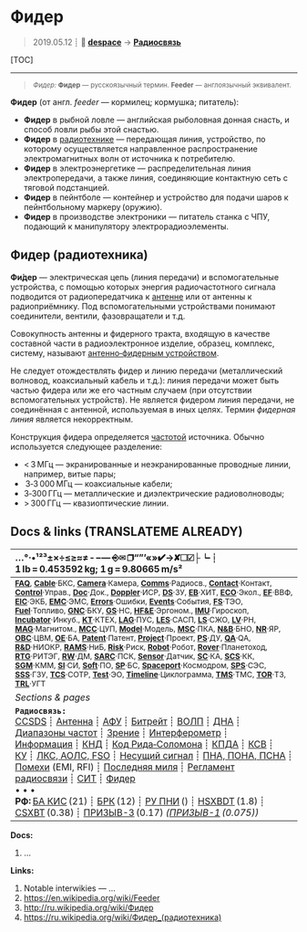 # Фидер
> 2019.05.12 ┊ **🚀 [despace](index.md)** → **[Радиосвязь](comms.md)**

[TOC]

---

> <small>*Фидер:* **Фидер** — русскоязычный термин. **Feeder** — англоязычный эквивалент.</small>

**Фидер** (от англ. *feeder* — кормилец; кормушка; питатель):

   - **Фидер** в рыбной ловле — английская рыболовная донная снасть, и способ ловли рыбы этой снастью.
   - **Фидер** в [радиотехнике](comms.md) — передающая линия, устройство, по которому осуществляется направленное распространение электромагнитных волн от источника к потребителю.
   - **Фидер** в электроэнергетике — распределительная линия электропередачи, а также линия, соединяющие контактную сеть с тяговой подстанцией.
   - **Фидер** в пейнтболе — контейнер и устройство для подачи шаров к пейнтбольному маркеру (оружию).
   - **Фидер** в производстве электроники — питатель станка с ЧПУ, подающий к манипулятору электрорадиоэлементы.


## Фидер (радиотехника)
**Фи́дер** — электрическая цепь (линия передачи) и вспомогательные устройства, с помощью которых энергия радиочастотного сигнала подводится от радиопередатчика к [антенне](antenna.md) или от антенны к радиоприёмнику. Под вспомогательными устройствами понимают соединители, вентили, фазовращатели и т.д.

Совокупность антенны и фидерного тракта, входящую в качестве составной части в радиоэлектронное изделие, образец, комплекс, систему, называют [антенно‑фидерным устройством](afdev.md).

Не следует отождествлять фидер и линию передачи (металлический волновод, коаксиальный кабель и т.д.): линия передачи может быть частью фидера или же его частным случаем (при отсутствии вспомогательных устройств). Не является фидером линия передачи, не соединённая с антенной, используемая в иных целях. Термин *фидерная линия* является некорректным.

Конструкция фидера определяется [частотой](rf.md) источника. Обычно используется следующее разделение:

   - \< 3 МГц — экранированные и неэкранированные проводные линии, например, витые пары;
   -  3‑3 000 МГц — коаксиальные кабели;
   - 3‑300 ГГц — металлические и диэлектрические радиоволноводы;
   - \> 300 ГГц — квазиоптические линии.



<p style="page-break-after:always"> </p>

## Docs & links (TRANSLATEME ALREADY)
|…°·•¹²³±×÷≤≥≈≠ ‑ −— ⎆✉ ❐“”’«»✔→✘☐☑├┕┆ 1 lb = 0.453592 kg; 1 g = 9.80665 m/s²|
|:--|
|<small>**[FAQ](faq.md)**, **[Cable](cable.md)**·БКС, **[Camera](camera.md)**·Камера, **[Comms](comms.md)**·Радиосв., **[Contact](contact.md)**·Контакт, **[Control](control.md)**·Управ., **[Doc](doc.md)**·Док., **[Doppler](doppler.md)**·ИСР, **[DS](ds.md)**·ЗУ, **[EB](eb.md)**·ХИТ, **[ECO](ecology.md)**·Экол., **[EF](ef.md)**·ВВФ, **[ElC](elc.md)**·ЭКБ, **[EMC](emc.md)**·ЭМС, **[Errors](error.md)**·Ошибки, **[Events](event.md)**·События, **[FS](fs.md)**·ТЭО, **[Fuel](fuel.md)**·Топливо, **[GNC](gnc.md)**·БКУ, **[GS](scs.md)**·НС, **[HF&E](hfe.md)**·Эргоном., **[IMU](imu.md)**·Гироскоп, **[Incubator](incubator.md)**·Инкуб., **[KT](kt.md)**·КТЕХ, **[LAG](lag.md)**·ПУC, **[LES](les.md)**·САСП, **[LS](ls.md)**·СЖО, **[LV](lv.md)**·РН, **[MAG](mag.md)**·Магнитом., **[MCC](mcc.md)**·ЦУП, **[Model](model.md)**·Модель, **[MSC](sc.md)**·ПКА, **[N&B](nnb.md)**·БНО, **[NR](nr.md)**·ЯР, **[OBC](obc.md)**·ЦВМ, **[OE](oe.md)**·БА, **[Patent](патент.md)**·Патент, **[Project](project.md)**·Проект, **[PS](ps.md)**·ДУ, **[QA](quality.md)**·QA, **[R&D](rnd.md)**·НИОКР, **[RAMS](rams.md)**·НиБ, **[Risk](risk.md)**·Риск, **[Robot](robotics.md)**·Робот, **[Rover](rover.md)**·Планетоход, **[RTG](rtg.md)**·РИТЭГ, **[RW](rw.md)**·ДМ, **[SARC](sarc.md)**·ПСК, **[Sensor](sensor.md)**·Датчик, **[SC](sc.md)**·КА, **[SCS](scs.md)**·КК, **[SGM](sgm.md)**·КММ, **[SI](si.md)**·СИ, **[Soft](soft.md)**·ПО, **[SP](sp.md)**·БС, **[Spaceport](spaceport.md)**·Космодром, **[SPS](sps.md)**·СЭС, **[SSS](sss.md)**·ГЗУ, **[TCS](tcs.md)**·СОТР, **[Test](test.md)**·ЭО, **[Timeline](timeline.md)**·Циклограмма, **[TMS](tms.md)**·ТМС, **[TOR](tor.md)**·ТЗ, **[TRL](trl.md)**·УГТ</small>|
|*Sections & pages*|
|**`Радиосвязь:`**<br> [CCSDS](ccsds.md) ┊ [Антенна](antenna.md) ┊ [АФУ](afdev.md) ┊ [Битрейт](bitrate.md) ┊ [ВОЛП](ofts.md) ┊ [ДНА](дна.md) ┊ [Диапазоны частот](rf.md) ┊ [Зрение](view.md) ┊ [Интерферометр](interferometer.md) ┊ [Информация](info.md) ┊ [КНД](directivity.md) ┊ [Код Рида‑Соломона](rsco.md) ┊ [КПДА](antenna_ap.md) ┊ [КСВ](swr.md) ┊ [КУ](ку.md) ┊ [ЛКС, АОЛС, FSO](fso.md) ┊ [Несущий сигнал](carrwave.md) ┊ [ПНА, ПОНА, ПСНА](aiad.md) ┊ [Помехи](emi.md) (EMI, RFI) ┊ [Последняя миля](last_mile.md) ┊ [Регламент радиосвязи](rr.md) ┊ [СИТ](etedp.md) ┊ [Фидер](feeder.md) <br>• • •<br> **РФ:** [БА КИС](ба_кис.md) (21) ┊ [БРК](brk_lav.md) (12) ┊ [РУ ПНИ](ру_пни.md) () ┊ [HSXBDT](hsxbdt.md) (1.8) ┊ [CSXBT](csxbt.md) (0.38) ┊ [ПРИЗЫВ-3](prizyv_3.md) (0.17) *([ПРИЗЫВ-1](prizyv_1.md) (0.075))*|

**Docs:**

   1. …

**Links:**

   1. Notable interwikies — …
   1. <https://en.wikipedia.org/wiki/Feeder>
   1. <http://ru.wikipedia.org/wiki/Фидер>
   1. <https://ru.wikipedia.org/wiki/Фидер_(радиотехника)>


